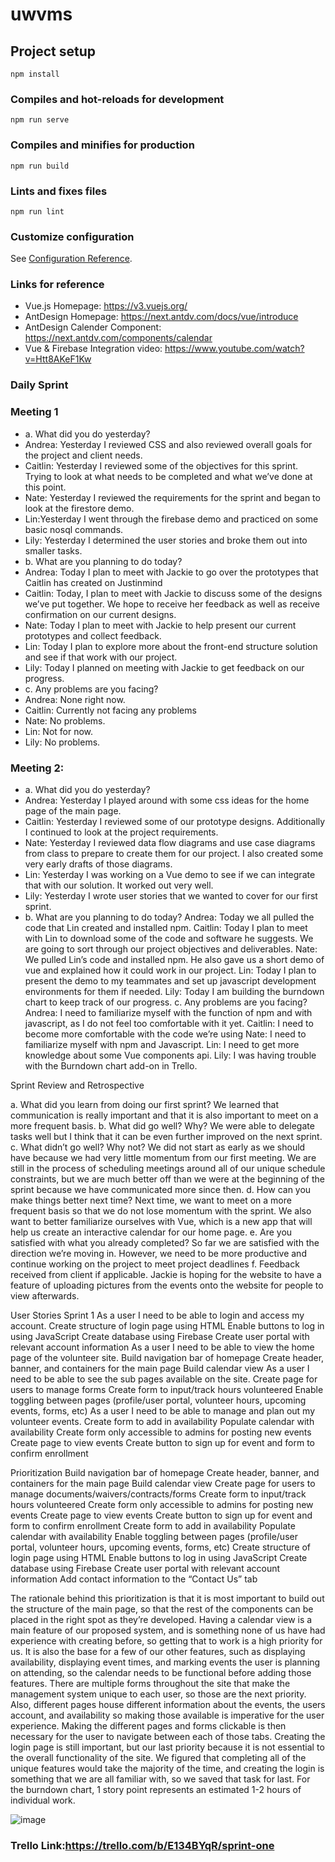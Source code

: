 # uwvms

## Project setup
```
npm install
```

### Compiles and hot-reloads for development
```
npm run serve
```

### Compiles and minifies for production
```
npm run build
```

### Lints and fixes files
```
npm run lint
```

### Customize configuration
See [Configuration Reference](https://cli.vuejs.org/config/).


### Links for reference
- Vue.js Homepage: https://v3.vuejs.org/
- AntDesign Homepage: https://next.antdv.com/docs/vue/introduce
- AntDesign Calender Component: https://next.antdv.com/components/calendar
- Vue & Firebase Integration video: https://www.youtube.com/watch?v=Htt8AKeF1Kw

### Daily Sprint
### Meeting 1
- a. What did you do yesterday?
- Andrea: Yesterday I reviewed CSS and also reviewed overall goals for the project and client needs.
- Caitlin: Yesterday I reviewed some of the objectives for this sprint. Trying to look at what needs to be completed and what we’ve done at this point.
- Nate: Yesterday I reviewed the requirements for the sprint and began to look at the firestore demo.
- Lin:Yesterday I went through the firebase demo and practiced on some basic nosql commands.
- Lily: Yesterday I determined the user stories and broke them out into smaller tasks.
- b. What are you planning to do today?
- Andrea: Today I plan to meet with Jackie to go over the prototypes that Caitlin has created on Justinmind	
- Caitlin: Today, I plan to meet with Jackie to discuss some of the designs we’ve put together. We hope to receive her feedback as well as receive confirmation on our current designs.
- Nate: Today I plan to meet with Jackie to help present our current prototypes and collect feedback.
- Lin: Today I plan to explore more about the front-end structure solution and see if that work with our project.
- Lily: Today I planned on meeting with Jackie to get feedback on our progress. 
- c. Any problems are you facing?
- Andrea: None right now.
- Caitlin: Currently not facing any problems
- Nate: No problems.
- Lin: Not for now.
- Lily: No problems.

### Meeting 2:
- a. What did you do yesterday?
- Andrea: Yesterday I played around with some css ideas for the home page of the main page.
- Caitlin: Yesterday I reviewed some of our prototype designs. Additionally I continued to look at the project requirements.
- Nate: Yesterday I reviewed data flow diagrams and use case diagrams from class to prepare to create them for our project. I also created some very early drafts of those diagrams.
- Lin: Yesterday I was working on a Vue demo to see if we can integrate that with our solution. It worked out very well.
- Lily: Yesterday I wrote user stories that we wanted to cover for our first sprint.
- b. What are you planning to do today?
	Andrea: Today we all pulled the code that Lin created and installed npm.
Caitlin: Today I plan to meet with Lin to download some of the code and software he suggests. We are going to sort through our project objectives and deliverables. 
Nate: We pulled Lin’s code and installed npm. He also gave us a short demo of vue and explained how it could work in our project.
	Lin: Today I plan to present the demo to my teammates and set up javascript development environments for them if needed.
	Lily: Today I am building the burndown chart to keep track of our progress.
c. Any problems are you facing?
Andrea: I need to familiarize myself with the function of npm and with javascript, as I do not feel too comfortable with it yet.
	Caitlin: I need to become more comfortable with the code we’re using
	Nate: I need to familiarize myself with npm and Javascript.
	Lin: I need to get more knowledge about some Vue components api.
	Lily: I was having trouble with the Burndown chart add-on in Trello.


Sprint Review and Retrospective 

a. What did you learn from doing our first sprint?
We learned that communication is really important and that it is also important to meet on a more frequent basis. 
b. What did go well? Why?
We were able to delegate tasks well but I think that it can be even further improved on the next sprint.
c. What didn’t go well? Why not?
	We did not start as early as we should have because we had very little momentum from our first meeting. We are still in the process of scheduling meetings around all of our unique schedule constraints, but we are much better off than we were at the beginning of the sprint because we have communicated more since then.
d. How can you make things better next time?
	Next time, we want to meet on a more frequent basis so that we do not lose momentum with the sprint. We also want to better familiarize ourselves with Vue, which is a new app that will help us create an interactive calendar for our home page. 
e. Are you satisfied with what you already completed?
	So far we are satisfied with the direction we’re moving in. However, we need to be more productive and continue working on the project to meet project deadlines
f. Feedback received from client if applicable.
Jackie is hoping for the website to have a feature of uploading pictures from the events onto the website for people to view afterwards.


User Stories Sprint 1
As a user I need to be able to login and access my account.
Create structure of login page using HTML
Enable buttons to log in using JavaScript
Create database using Firebase
Create user portal with relevant account information 
As a user I need to be able to view the home page of the volunteer site.
Build navigation bar of homepage
Create header, banner, and containers for the main page
Build calendar view
As a user I need to be able to see the sub pages available on the site.
Create page for users to manage forms
Create form to input/track hours volunteered
Enable toggling between pages (profile/user portal, volunteer hours, upcoming events, forms, etc)
As a user I need to be able to manage and plan out my volunteer events.
Create form to add in availability
Populate calendar with availability
Create form only accessible to admins for posting new events
Create page to view events
Create button to sign up for event and form to confirm enrollment


Prioritization
Build navigation bar of homepage
Create header, banner, and containers for the main page
Build calendar view
Create page for users to manage documents/waivers/contracts/forms
Create form to input/track hours volunteered
Create form only accessible to admins for posting new events
Create page to view events
Create button to sign up for event and form to confirm enrollment
Create form to add in availability
Populate calendar with availability
Enable toggling between pages (profile/user portal, volunteer hours, upcoming events, forms, etc)
Create structure of login page using HTML
Enable buttons to log in using JavaScript
Create database using Firebase
Create user portal with relevant account information 
Add contact information to the “Contact Us” tab


The rationale behind this prioritization is that it is most important to build out the structure of the main page, so that the rest of the components can be placed in the right spot as they’re developed. Having a calendar view is a main feature of our proposed system, and is something none of us have had experience with creating before, so getting that to work is a high priority for us. It is also the base for a few of our other features, such as displaying availability, displaying event times, and marking events the user is planning on attending, so the calendar needs to be functional before adding those features. There are multiple forms throughout the site that make the management system unique to each user, so those are the next priority. Also, different pages house different information about the events, the users account, and availability so making those available is imperative for the user experience. Making the different pages and forms clickable is then necessary for the user to navigate between each of those tabs. Creating the login page is still important, but our last priority because it is not essential to the overall functionality of the site. We figured that completing all of the unique features would take the majority of the time, and creating the login is something that we are all familiar with, so we saved that task for last. For the burndown chart, 1 story point represents an estimated 1-2 hours of individual work.

![image](https://user-images.githubusercontent.com/92951133/139770404-51391f87-5949-4738-bd34-3739dd850fe5.png)

### Trello Link:https://trello.com/b/E134BYqR/sprint-one
